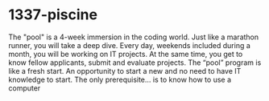 # 1337-piscine

The "pool" is a 4-week immersion in the coding world. Just like a marathon runner, you will take a deep dive. Every day, weekends included during a month, you will be working on IT projects. At the same time, you get to know fellow applicants, submit and evaluate projects. The “pool” program is like a fresh start. An opportunity to start a new and no need to have IT knowledge to start. The only prerequisite… is to know how to use a computer
